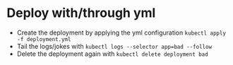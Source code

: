 # Deploy with/through yml

* Create the deployment by applying the yml configuration `kubectl apply -f deployment.yml`
* Tail the logs/jokes with `kubectl logs --selector app=bad --follow`
* Delete the deployment again with `kubectl delete deployment bad`
